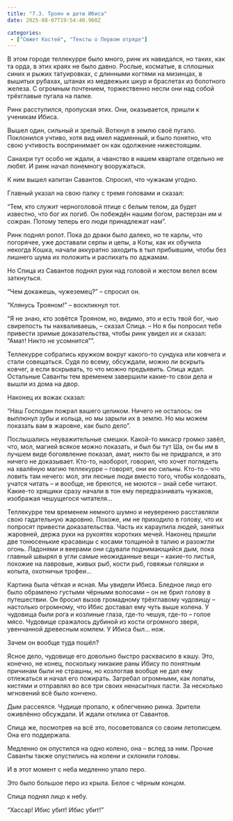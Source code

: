 ```yaml
---
title: "7.3. Троян и дети Ибиса"
date: 2025-08-07T19:54:40.960Z

categories:
 - ["Сюжет Костей", "Тексты о Первом отряде"]
---
```


В этом городе теллекурре было много, ринк их навидался, но таких, как та
орда, в этих краях не было давно. Рослые, косматые, в сплошных синих и
рыжих татуировках, с длинными когтями на мизинцах, в вышитых рубахах,
штанах из медвежьих шкур и браслетах из болотного железа. С огромным
почтением, торжественно несли они над собой трёхглавые пугала на палке.

Ринк расступился, пропуская этих. Они, оказывается, пришли к ученикам
Ибиса.

Вышел один, сильный и зрелый. Воткнул в землю своё пугало. Поклонился
учтиво, хотя вид имел надменный, и было понятно, что свою учтивость
воспринимает он как одолжение нижестоящим.

Санахри тут особо не ждали, а чванство в нашем квартале отдельно не
любят. И ринк начал понемногу вооружаться.

К ним вышел капитан Савантов. Спросил, что чужакам угодно.

Главный указал на свою палку с тремя головами и сказал:

“Тем, кто служит черноголовой птице с белым телом, да будет известно,
что бог их погиб. Он побеждён нашим богом, растерзан им и сожран. Потому
теперь его люди принадлежат нам”.

Ринк поднял ропот. Пока до драки было далеко, но те карлы, что
погорячее, уже доставали серпы и цепы, а Коты, как их обучила некогда
Кошка, начали аккуратно заходить в тыл прибывшим, чтобы без лишнего шума
их положить и распихать по аджамам.

Но Спица из Савантов поднял руки над головой и жестом велел всем
заткнуться.

“Чем докажешь, чужеземец?” – спросил он.

“Клянусь Трояном!” – воскликнул тот.

“Я не знаю, кто зовётся Трояном, но, видимо, это и есть твой бог, чью
свирепость ты нахваливаешь, – сказал Спица. – Но я бы попросил тебя
привести зримые доказательства, чтобы ринк увидел их и сказал: “Амат!
Никто не усомнится””.

Теллекурре собрались кружком вокруг какого-то сундука или ковчега и
стали совещаться. Судя по всему, обсуждали, можно ли вскрыть ковчег, а
если вскрывать, то что можно предъявить. Спица ждал. Остальные Саванты
тем временем завершили какие-то свои дела и вышли из дома на двор.

Наконец их вожак сказал:

“Наш Господин пожрал вашего целиком. Ничего не осталось: он выплюнул
зубы и кольца, но мы зарыли их в землю. Но мы можем показать вам в
жаровне, как было дело”.

Послышались неуважительные смешки. Какой-то микаср громко завёл, что,
мол, магией всякое можно показать, и был бы тут Ша, он бы им в лучшем
виде богоявление показал, амат, никто бы не придрался, и это ничего не
доказывает. Кто-то, наоборот, говорил, что хочет поглядеть на хвалёную
магию теллекурре – говорят, они ею сильны. Кто-то – что ловить там
нечего: мол, эти лесные люди вместо того, чтобы колдовать, учатся читать
– и вообще, не бреются, не моются – знай себе читают. Какие-то хрящики
сразу начали в тон ему передразнивать чужаков, изображая чешущегося
читателя…

Теллекурре тем временем немного шумно и неуверенно расставляли свою
гадательную жаровню. Похоже, им не приходило в голову, что их попросят
привести доказательства. Часть их караулила людей, занятых жаровней,
держа руки на рукоятях коротких мечей. Наконец пришли две тонюсенькие
красавицы с косами толщиной в талию и разожгли огонь. Ладонями и веерами
они сдували поднимающийся дым, пока главный швырял в угли самые
неожиданные вещи – какие-то листья, похожие на лавровые, живых рыб,
кости рыб, говяжьи голяшки и копыта, охотничьи трофеи…

Картина была чёткая и ясная. Мы увидели Ибиса. Бледное лицо его было
обрамлено густыми чёрными волосами – он не брил голову в путешествии. Он
бросил вызов громадному трёхглавому чудовищу – настолько огромному, что
Ибис доставал ему чуть выше колена. У чудовища были рога и козлиные
глаза, где-то чешуя, где-то – голое мясо. Чудовище сражалось дубиной из
кости огромного зверя, увенчанной древесным комлем. У Ибиса был… нож.

Зачем он вообще туда пошёл?

Ясное дело, чудовище его довольно быстро расквасило в кашу. Это,
конечно, не конец, поскольку никакие раны Ибису по понятным причинам
были не страшны, но козлоглав вообще не дал ему отлежаться и начал его
пожирать. Загребал огромными, как лопаты, кистями и отправлял во все три
своих ненасытных пасти. За несколько мгновений всё было кончено.

Дым рассеялся. Чудище пропало, к облегчению ринка. Зрители оживлённо
обсуждали. И ждали отклика от Савантов.

Спица же, посмотрев на всё это, посоветовался со своим летописцем. Она
его поддержала.

Медленно он опустился на одно колено, она – вслед за ним. Прочие Саванты
также опустились на колени и склонили головы.

И в этот момент с неба медленно упало перо.

Это было большое перо из крыла. Белое с чёрным концом.

Спица поднял лицо к небу.

“Хассар! Ибис убит! Ибис убит!”
